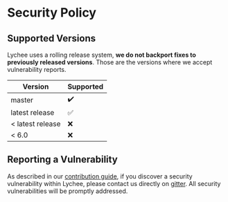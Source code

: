 # Security Policy

## Supported Versions

Lychee uses a rolling release system, **we do not backport fixes to previously released versions**.
Those are the versions where we accept vulnerability reports.

| Version          | Supported          |
| ---------------- | ------------------ |
| master           | :heavy_check_mark: |
| latest release   | :white_check_mark: |
| < latest release | :x:                |
| < 6.0            | :x:                |

## Reporting a Vulnerability

As described in our [contribution guide][1], if you discover a security vulnerability within Lychee,
please contact us directly on [gitter][2]. All security vulnerabilities will be promptly addressed.

[1]: https://lycheeorg.github.io/docs/contributions.html#security-vulnerabilities
[2]: https://gitter.im/LycheeOrg/Lobby

